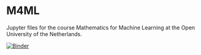 # M4ML
Jupyter files for the course Mathematics for Machine Learning at the Open University of the Netherlands.

[![Binder](https://mybinder.org/badge_logo.svg)](https://mybinder.org/v2/gh/alpargergo/M4ML/main?labpath=SymbolicCalculusInPython.ipynb)
